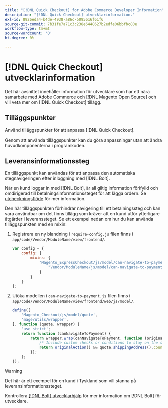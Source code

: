 ```yaml
---
title: "[!DNL Quick Checkout] for Adobe Commerce Developer Information"
description: "[!DNL Quick Checkout] utvecklarinformation."
exl-id: 8926eda4-b4de-4938-a86c-b095616f61f6
source-git-commit: 7b31fe7a71c3c238e6448627b2edfe06bbfbc80e
workflow-type: tm+mt
source-wordcount: '0'
ht-degree: 0%

---
```


# [!DNL Quick Checkout] utvecklarinformation

Det här avsnittet innehåller information för utvecklare som har ett nära samarbete med Adobe Commerce och [!DNL Magento Open Source] och vill veta mer om [!DNL Quick Checkout] tillägg.

## Tilläggspunkter

Använd tilläggspunkter för att anpassa [!DNL Quick Checkout].

Genom att använda tilläggspunkter kan du göra anpassningar utan att ändra huvudkomponenterna i programkoden.

## Leveransinformationssteg

En tilläggspunkt kan användas för att anpassa den automatiska stegnavigeringen efter inloggning med [!DNL Bolt].

När en kund loggar in med [!DNL Bolt], är all giltig information förifylld och omdirigerad till betalningsinformationssteget för att lägga ordern. Se [utcheckningsflöde](https://experienceleague.adobe.com/docs/commerce-merchant-services/quick-checkout/manage-checkout/checkout-flow.html) för mer information.

Den här tilläggspunkten förhindrar navigering till ett betalningssteg och kan vara användbar om det finns tillägg som kräver att en kund utför ytterligare åtgärder i leveranssteget. Se ett exempel nedan om hur du kan använda tilläggspunkten med en mixin:

1. Registrera en ny blandning i `require-config.js` filen finns i `app/code/Vendor/ModuleName/view/frontend/`.

   ```js
   var config = {
       config: {
           mixins: {
               "Magento_ExpressCheckout/js/model/can-navigate-to-payment": {
                   "Vendor/ModuleName/js/model/can-navigate-to-payment-mixin": true
               }
           }
       }
   };
   ```

1. Utöka modellen i `can-navigate-to-payment.js` filen finns i `app/code/Vendor/ModuleName/view/frontend/web/js/model/`.

   ```js
   define([
       'Magento_Checkout/js/model/quote',
       'mage/utils/wrapper',
   ], function (quote, wrapper) {
       'use strict';
       return function (canNavigateToPayment) {
           return wrapper.wrap(canNavigateToPayment, function (originalAction) {
               /* Include custom checks or conditions to stay on the shipping step,i.e: your shopper is from Germany */
               return originalAction() && quote.shippingAddress().countryId !== 'DE');
           });
       };
   });
   ```

>[!WARNING]
>
> Det här är ett exempel för en kund i Tyskland som vill stanna på leveransinformationssteget.

Kontrollera [[!DNL Bolt] utvecklarhjälp](https://help.bolt.com/developers/) för mer information om [!DNL Bolt] för utvecklare.
